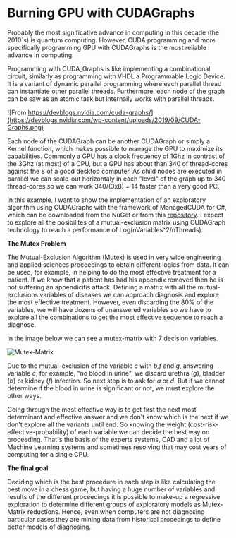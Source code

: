 # Burning GPU with CUDAGraphs

Probably the most significative advance in computing in this decade (the 2010´s) is quantum computing. However, CUDA programming and more specifically programming GPU with CUDAGraphs is the most reliable advance in computing.

Programming with CUDA_Graphs is like implementing a combinational circuit, similarly as programming with VHDL a Programmable Logic Device. It is a variant of dynamic parallel programming where each parallel thread can instantiate other parallel threads. Furthermore, each node of the graph can be saw as an atomic task but internally works with parallel threads.

![From https://devblogs.nvidia.com/cuda-graphs/](https://devblogs.nvidia.com/wp-content/uploads/2019/09/CUDA-Graphs.png)

Each node of the CUDAGraph can be another CUDAGraph or simply a Kernel function, which makes possible to manage the GPU to maximize its capabilities. Commonly a GPU has a clock frecuency of 1Ghz in contrast of the 3Ghz (at most) of a CPU, but a GPU has about than 340 of thread-cores against the 8 of a good desktop computer. As child nodes are executed in parallel we can scale-out horizontaly in each "level" of the graph up to 340 thread-cores so we can work 340/(3x8) = 14 faster than a very good PC. 

In this example, I want to show the implementation of an exploratory algorithm using CUDAGraphs with the framework of ManagedCUDA for C#, which can be downloaded from the NuGet or from this [repository](https://github.com/kunzmi/managedCuda). I expect to explore all the posibilites of a mutual-exclusion matrix using CUDAGraph technology to reach a performance of Log(nVariables^2/nThreads).

**The Mutex Problem**

The Mutual-Exclusion Algorithm (Mutex) is used in very wide engineering and applied sciences proceedings to obtain different logics from data. It can be used, for example, in helping to do the most effective treatment for a patient. If we know that a patient has had his appendix removed then he is not suffering an appendicitis attack. Defining a matrix with all the mutual-exclusions variables of diseases we can approach diagnosis and explore the most effective treatment. However, even discarding the 80% of the variables, we will have dozens of unanswered variables so we have to explore all the combinations to get the most effective sequence to reach a diagnose.

In the image below we can see a mutex-matrix with 7 decision variables.

![Mutex-Matrix](https://ixilka.net/publications/mutex-matrix.jpg)

Due to the mutual-exclusion of the variable *c* with *b,f* and *g*, answering variable *c*, for example, "no blood in urine", we discard urethra (*g*), bladder (*b*) or kidney (*f*) infection. So next step is to ask for *a* or *d*. But if we cannot determine if the blood in urine is significant or not, we must explore the other ways.

Going through the most effective way is to get first the next most determinant and effective answer and we don't know which is the next if we don't explore all the variants until end. So knowing the weight (cost-risk-effective-probability) of each variable we can decide the best way on proceeding. That´s the basis of the experts systems, CAD and a lot of Machine Learning systems and sometimes resolving that may cost years of computing for a single CPU.

**The final goal**

Deciding which is the best procedure in each step is like calculating the best move in a chess game, but having a huge number of variables and results of the different proceedings it is possible to make-up a regressive exploration to determine different groups of exploratory models as Mutex-Matrix reductions. Hence, even when computers are not diagnosing particular cases they are mining data from historical procedings to define better models of diagnosing.


